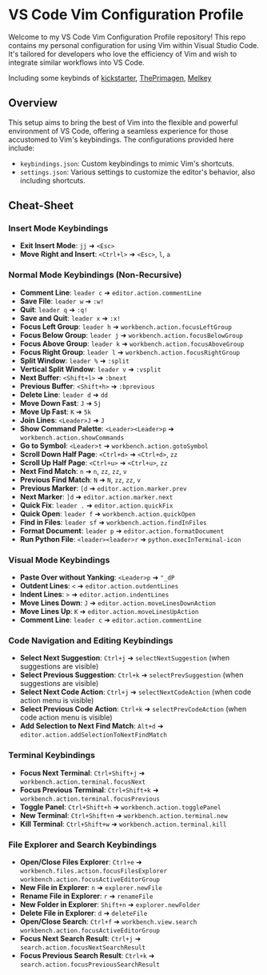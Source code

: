 # VS Code Vim Configuration Profile

Welcome to my VS Code Vim Configuration Profile repository! This repo contains my personal configuration for using Vim within Visual Studio Code. It's tailored for developers who love the efficiency of Vim and wish to integrate similar workflows into VS Code.

Including some keybinds of [kickstarter](https://github.com/nvim-lua/kickstart.nvim), [ThePrimagen](https://github.com/ThePrimeagen/init.lua), [Melkey](https://github.com/Melkeydev/vscode_bindings)

## Overview

This setup aims to bring the best of Vim into the flexible and powerful environment of VS Code, offering a seamless experience for those accustomed to Vim's keybindings. The configurations provided here include:

- `keybindings.json`: Custom keybindings to mimic Vim's shortcuts.
- `settings.json`: Various settings to customize the editor's behavior, also including shortcuts.

## Cheat-Sheet

### Insert Mode Keybindings

- **Exit Insert Mode**: `jj` ➜ `<Esc>`
- **Move Right and Insert**: `<Ctrl+l>` ➜ `<Esc>`, `l`, `a`

### Normal Mode Keybindings (Non-Recursive)

- **Comment Line**: `leader c` ➜ `editor.action.commentLine`
- **Save File**: `leader w` ➜ `:w!`
- **Quit**: `leader q` ➜ `:q!`
- **Save and Quit**: `leader x` ➜ `:x!`
- **Focus Left Group**: `leader h` ➜ `workbench.action.focusLeftGroup`
- **Focus Below Group**: `leader j` ➜ `workbench.action.focusBelowGroup`
- **Focus Above Group**: `leader k` ➜ `workbench.action.focusAboveGroup`
- **Focus Right Group**: `leader l` ➜ `workbench.action.focusRightGroup`
- **Split Window**: `leader %` ➜ `:split`
- **Vertical Split Window**: `leader v` ➜ `:vsplit`
- **Next Buffer**: `<Shift+l>` ➜ `:bnext`
- **Previous Buffer**: `<Shift+h>` ➜ `:bprevious`
- **Delete Line**: `leader d` ➜ `dd`
- **Move Down Fast**: `J` ➜ `5j`
- **Move Up Fast**: `K` ➜ `5k`
- **Join Lines**: `<Leader>J` ➜ `J`
- **Show Command Palette**: `<Leader><Leader>p` ➜ `workbench.action.showCommands`
- **Go to Symbol**: `<Leader>t` ➜ `workbench.action.gotoSymbol`
- **Scroll Down Half Page**: `<Ctrl+d>` ➜ `<Ctrl+d>`, `zz`
- **Scroll Up Half Page**: `<Ctrl+u>` ➜ `<Ctrl+u>`, `zz`
- **Next Find Match**: `n` ➜ `n`, `zz`, `zz`, `v`
- **Previous Find Match**: `N` ➜ `N`, `zz`, `zz`, `v`
- **Previous Marker**: `[d` ➜ `editor.action.marker.prev`
- **Next Marker**: `]d` ➜ `editor.action.marker.next`
- **Quick Fix**: `leader .` ➜ `editor.action.quickFix`
- **Quick Open**: `leader f` ➜ `workbench.action.quickOpen`
- **Find in Files**: `leader sf` ➜ `workbench.action.findInFiles`
- **Format Document**: `leader p` ➜ `editor.action.formatDocument`
- **Run Python File**: `<leader><leader>r` ➜ `python.execInTerminal-icon`

### Visual Mode Keybindings

- **Paste Over without Yanking**: `<Leader>p` ➜ `"_dP`
- **Outdent Lines**: `<` ➜ `editor.action.outdentLines`
- **Indent Lines**: `>` ➜ `editor.action.indentLines`
- **Move Lines Down**: `J` ➜ `editor.action.moveLinesDownAction`
- **Move Lines Up**: `K` ➜ `editor.action.moveLinesUpAction`
- **Comment Line**: `leader c` ➜ `editor.action.commentLine`

### Code Navigation and Editing Keybindings

- **Select Next Suggestion**: `Ctrl+j` ➜ `selectNextSuggestion` (when suggestions are visible)
- **Select Previous Suggestion**: `Ctrl+k` ➜ `selectPrevSuggestion` (when suggestions are visible)
- **Select Next Code Action**: `Ctrl+j` ➜ `selectNextCodeAction` (when code action menu is visible)
- **Select Previous Code Action**: `Ctrl+k` ➜ `selectPrevCodeAction` (when code action menu is visible)
- **Add Selection to Next Find Match**: `Alt+d` ➜ `editor.action.addSelectionToNextFindMatch`

### Terminal Keybindings

- **Focus Next Terminal**: `Ctrl+Shift+j` ➜ `workbench.action.terminal.focusNext`
- **Focus Previous Terminal**: `Ctrl+Shift+k` ➜ `workbench.action.terminal.focusPrevious`
- **Toggle Panel**: `Ctrl+Shift+h` ➜ `workbench.action.togglePanel`
- **New Terminal**: `Ctrl+Shift+n` ➜ `workbench.action.terminal.new`
- **Kill Terminal**: `Ctrl+Shift+w` ➜ `workbench.action.terminal.kill`

### File Explorer and Search Keybindings

- **Open/Close Files Explorer**: `Ctrl+e` ➜ `workbench.files.action.focusFilesExplorer` `workbench.action.focusActiveEditorGroup`
- **New File in Explorer**: `n` ➜ `explorer.newFile`
- **Rename File in Explorer**: `r` ➜ `renameFile`
- **New Folder in Explorer**: `Shift+n` ➜ `explorer.newFolder`
- **Delete File in Explorer**: `d` ➜ `deleteFile`
- **Open/Close Search**: `Ctrl+f` ➜ `workbench.view.search` `workbench.action.focusActiveEditorGroup` 
- **Focus Next Search Result**: `Ctrl+j` ➜ `search.action.focusNextSearchResult`
- **Focus Previous Search Result**: `Ctrl+k` ➜ `search.action.focusPreviousSearchResult`

